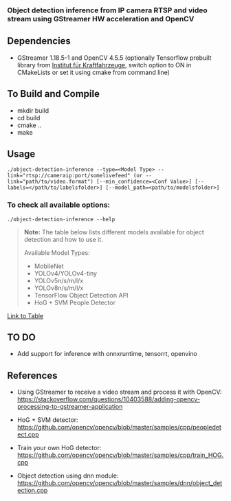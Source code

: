 ### Object detection inference from IP camera RTSP and video stream using GStreamer HW acceleration and OpenCV

##  Dependencies
* GStreamer 1.18.5-1 and OpenCV 4.5.5 (optionally Tensorflow prebuilt library from [
Institut für Kraftfahrzeuge](https://github.com/ika-rwth-aachen/libtensorflow_cc), switch option to ON in CMakeLists or set it using cmake from command line)

## To Build and Compile  
* mkdir build
* cd build
* cmake ..
* make

## Usage
```
./object-detection-inference --type=<Model Type> --link="rtsp://cameraip:port/somelivefeed" (or --link="path/to/video.format") [--min_confidence=<Conf Value>] [--labels=</path/to/labelsfolder>] [--model_path=<path/to/modelsfolder>]
``` 
### To check all available options:
```
./object-detection-inference --help
```

> **Note:** The table below lists different models available for object detection and how to use it.
>
> Available Model Types:
> - MobileNet
> - YOLOv4/YOLOv4-tiny
> - YOLOv5n/s/m/l/x
> - YOLOv8n/s/m/l/x
> - TensorFlow Object Detection API
> - HoG + SVM People Detector

[Link to Table](TablePage.md#table-of-models)


## TO DO
* Add support for inference with onnxruntime, tensorrt, openvino

## References
* Using GStreamer to receive a video stream and process it with OpenCV:  
https://stackoverflow.com/questions/10403588/adding-opencv-processing-to-gstreamer-application 

*  HoG + SVM detector:   
https://github.com/opencv/opencv/blob/master/samples/cpp/peopledetect.cpp

* Train your own HoG detector:  
https://github.com/opencv/opencv/blob/master/samples/cpp/train_HOG.cpp

* Object detection using dnn module:  
https://github.com/opencv/opencv/blob/master/samples/dnn/object_detection.cpp  





